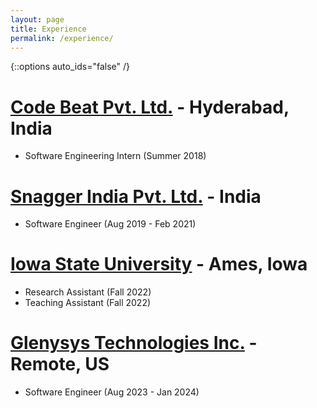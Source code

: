 ```yaml
---
layout: page
title: Experience
permalink: /experience/
---
```

{::options auto_ids="false" /}



# [Code Beat Pvt. Ltd.](https://codebeat.co/) - Hyderabad, India
  
   * Software Engineering Intern (Summer 2018)


# [Snagger India Pvt. Ltd.](https://snagger.in/) - India

 * Software Engineer (Aug 2019 - Feb 2021)


# [Iowa State University](https://www.iastate.edu/) - Ames, Iowa 

   * Research Assistant (Fall 2022)
   * Teaching Assistant (Fall 2022)


# [Glenysys Technologies Inc.](https://www.glenysys.com/) - Remote, US

 * Software Engineer (Aug 2023 - Jan 2024)